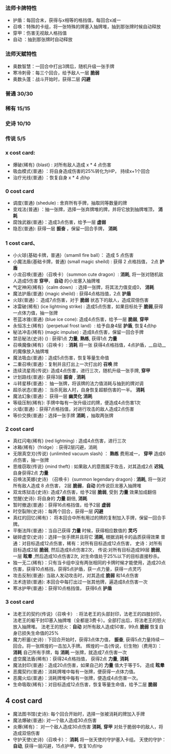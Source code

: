 ### 法师卡牌特性
- 护盾：每回合末，获得与x相等的格挡值，每回合x减一
- 召唤：特殊的卡组，将一张特殊的牌塞入抽牌堆，抽到那张牌时候自动释放
- 穿甲：伤害无视敌人格挡值
- 自动 ：抽到那张牌时自动释放
### 法师天赋特性
- 奥数智慧：一回合中打出3牌后，随机升级一张手牌
- 寒冷刺骨：每三个回合，给予敌人一层 __脆弱__ 
- 奥数头蓬：战斗开始时，获得二层 __闪避__


### 普通 30/30
### 稀有 15/15
### 史诗 10/10
### 传说 5/5

### x cost card:
- 爆破{稀有} {blast} : 对所有敌人造成 x * 4 点伤害
- 吸血模式{普通} ：将自身造成伤害的25%转化为HP， 持续x+1个回合
- 治疗光线{普通} ：恢复自身 x * 4 点hp

### 0 cost card
- 调度{普通} (shedule) : 舍弃所有手牌，抽取同等数量的牌 
- 变戏法{普通} ：抽一张牌，选择一张弃牌堆的牌，并将它放到抽牌堆顶， __消耗__
- 腐蚀武器{普通}：造成3点伤害，给予一层 __虚弱__
- 隐忍{普通}: 获得一层 __振奋__ ，保留一回合手牌， __消耗__

### 1 cost card、
- 小火球{基础卡牌，普通}（smamll fire ball）： 造成 5 点伤害
- 小魔法盾{基础卡牌，普通} (small magic sheild) : 获得 2 点格挡值， 2点 __护盾__
- 小龙召唤{普通}（召唤卡）（summon cute dragon）: __消耗__,  将一张对随机敌人造成5伤害 __穿甲__， __自动__ 的小龙塞入抽牌堆
- 气定神闲{稀有}（calm down）: 选择一张牌，将其法力值变成0， __消耗__
- 魔法护盾{普通} {magic sheild} : 获得4点格挡值，2点 __护盾__
- 火球{普通}： 造成7点伤害，对于 __脆弱__ 状态下的敌人，造成双倍伤害
- 冰雷破{稀有} (ice lightning strike) : 造成5点伤害，如果目标处于 __脆弱__,获得一点体力值，抽一张牌
- 苍蓝冰锥{普通} (blue ice cone): 造成4点伤害，给予一层 __脆弱__, __穿甲__
- 永恒冻土{稀有}（perpetual frost land）: 给予自身4层 __护盾__, 恢复4点hp
- 秘法冲击{稀有} (magic impulse) : 造成8点伤害，保留一回合手牌
- 禁忌秘法{史诗} () : 获得1点 __力量__,  __熟练__, 获得1点 __力量__
- 召唤魔像{稀有}（召唤卡）: __消耗__ 将一张 获得4点格挡值，4点护盾，__自动__的魔像放入抽牌堆  
- 魔法吸血{普通}：造成5点伤害，恢复等量生命值
- 二重召唤{普通}：复制并且打出上一次打出的 __召唤__ 牌
- 连续流星雨{传说}: 造成4点伤害，进行三次，随机升级一张手牌, __穿甲__ 
- 计划路线{普通}: 获得3层 __振奋__ , __消耗__
- 斗转星移{普通}： 抽一张牌，将该牌的法力值消耗与抽到的牌对调
- 超杀状态{普通}： 当杀死敌人时，自身恢复超额伤害的一半。 __消耗__
- 魔法幻象{普通}： 获得一层 __幽灵化__ __消耗__
- 等级压制{稀有}: 手牌中每有一张升级过的牌，便造成4点伤害1次
- 火墙{普通}：获得7点格挡值，对进行攻击的敌人造成2点伤害
- 等价交换{普通}：选择一张手牌 __消耗__ ，抽取两张牌

### 2 cost card
- 真红闪电{稀有} (red lightning) : 造成4点伤害，进行三次
- 冰箱{稀有}（fridge）: 获得2层闪避，消耗
- 无限真空刃{传说} {unlimited vacuum slash} ： __熟练__ 费用减一， __穿甲__ 造成6点伤害，抽一张牌
- 思维窃取{传说} {mind theft} : 如果敌人的意图属于攻击，对其造成2点 __迟钝__, 自身获得2点 __力量__
- 召唤法芙娜{史诗} （召唤卡）{summon legendary dragon} : __消耗__, 将一张对所有敌人造成 8 点伤害， 2层 __脆弱__，__自动__ 的传说巨龙塞入抽牌堆
- 双龙炼狱击{史诗}: 造成7点伤害，给予2层 __脆弱__, 受到 __力量__ 效果加成翻倍
- 觉醒{史诗}: 将自身的 __力量__ 翻倍, __消耗__ 
- 暂时撤退{普通}：获得16点格挡值，给予2层 __虚弱__ 
- 时空裂隙{史诗}：每两个回合，获得一层 __闪避__
- 真红的回忆{稀有}： 将本回合中所有用过的牌的复制加入手牌，保留一回合手牌。
- 平衡法阵{普通}：当自己获得 __力量__ 时候，获得相应数值的 __灵巧__
- 破碎虚空{史诗}：选择一张手牌并且将它 __消耗__, 根据消耗卡的品质获得效果 普通：对目标造成12点伤害，稀有：对所有目标造成12点伤害， 史诗：对所有目标造成2层 __脆弱__, 然后造成8点伤害2次， 传说:对所有目标造成99层 __脆弱__, 一层 __眩晕__  ,然后造成10点伤害2次, 对生命值处于25%以下的目标直接秒杀。
- 独一无二{稀有}：只有当卡组中没有两张相同的卡牌时候才能使用，造成20点伤害，获得10点格挡，获得5点护盾，获一点力量，获得一点灵巧
- 攻击反制{普通}: 当敌人发动攻击时，对其造成 __脆弱__ 和14点伤害
- 法术连锁{普通}: 本回合中每打出过一张其他牌，遍造成8点伤害一次 
- 寒冰护甲{普通}：获得10点格挡值， 获得6点 __护盾__

### 3 cost card
- 法老王的契约{传说}（召唤卡） : 将法老王的头部封印，法老王的四肢封印，法老王的躯干封印塞入抽牌堆（全都是3费卡）。全部打出后，将法老王的怒火放入抽牌堆。
法老王的怒火：__自动__ 对所有敌人造成50害，99点 __脆弱__ 恢复自身已损失生命值的25%
- 魔力积蓄{史诗} : 下回合开始时，获得3点体力值， __振奋__, 获得5点力量持续一回合。将一张辉煌的一击加入手牌。
辉煌的一击{传说，衍生物}（费用3）： __消耗__ 自己所有手牌，每 __消耗__ 一张牌，就造成7点伤害一次
- 虚空魔法盾{稀有}：获得24点格挡值， 获得2点 __力量__, __消耗__
- 魔法封印{普通}：造成20点伤害，如果自己的 __力量__ 值大于等于5， 造成 __眩晕__
- 恶魔契约{普通}：消耗牌堆中每有一张牌，便获得一点体力值。
- 恶魔火焰{普通}：消耗牌堆中每有一张牌，便造成4点伤害一次。
- 生命吸取{稀有}：对目标造成12点伤害，恢复等量生命值，给予二层 __脆弱__

## 4 cost card
- 魔法图书馆{史诗}: 每个回合开始时，选择一张被消耗的牌加入手牌
- 魔法爆破{普通}: 对一个敌人造成30点伤害
- 炎爆{稀有}： 对一个敌人造成30点伤害 __消耗__, __穿甲__ 对处于脆弱中的敌人，将造成双倍伤害
- 守护天使{史诗}（召唤卡）： __消耗__ 将一张天使的守护塞入卡组。 天使的守护： __自动__, 获得一层闪避，15点护甲，恢复10点Hp

